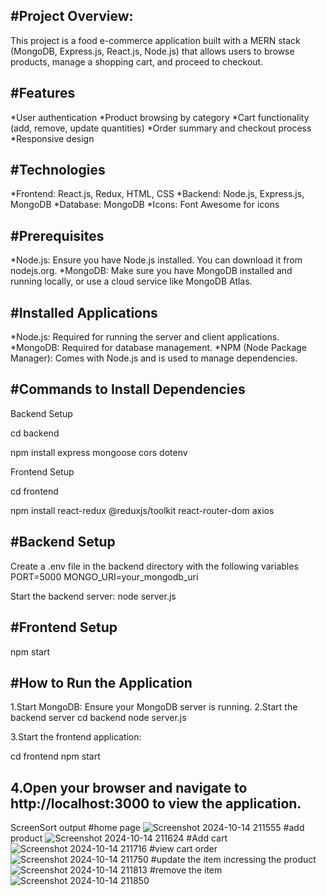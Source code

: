 #Project Overview:
----------------
This project is a food e-commerce application built with a MERN stack (MongoDB, Express.js, React.js, Node.js) that allows users to browse products, manage a shopping cart, and proceed to checkout.

#Features
----------------
*User authentication
*Product browsing by category
*Cart functionality (add, remove, update quantities)
*Order summary and checkout process
*Responsive design

#Technologies
--------------------
*Frontend: React.js, Redux, HTML, CSS
*Backend: Node.js, Express.js, MongoDB
*Database: MongoDB
*Icons: Font Awesome for icons

#Prerequisites
----------------------
*Node.js: Ensure you have Node.js installed. You can download it from nodejs.org.
*MongoDB: Make sure you have MongoDB installed and running locally, or use a cloud service like MongoDB Atlas.

#Installed Applications
---------------------------
*Node.js: Required for running the server and client applications.
*MongoDB: Required for database management.
*NPM (Node Package Manager): Comes with Node.js and is used to manage dependencies.

#Commands to Install Dependencies
-----------------------------
Backend Setup

cd backend

npm install express mongoose cors dotenv

Frontend Setup

cd frontend

npm install react-redux @reduxjs/toolkit react-router-dom axios

#Backend Setup
-------------------
Create a .env file in the backend directory with the following variables
PORT=5000
MONGO_URI=your_mongodb_uri

Start the backend server:
node server.js

#Frontend Setup
------------------------
npm start

#How to Run the Application
--------------------------
1.Start MongoDB: Ensure your MongoDB server is running.
2.Start the backend server
cd backend
node server.js

3.Start the frontend application:

cd frontend
npm start

4.Open your browser and navigate to http://localhost:3000 to view the application.
-------------------
ScreenSort output
#home page
![Screenshot 2024-10-14 211555](https://github.com/user-attachments/assets/08355da2-35c2-4fbe-a8bc-c1262abd68cc)
#add product
![Screenshot 2024-10-14 211624](https://github.com/user-attachments/assets/eb09bd10-31a0-49ab-b8cd-bcb25165256b)
#Add cart
![Screenshot 2024-10-14 211716](https://github.com/user-attachments/assets/b04afb07-efca-4e7f-bcbf-b4761ac50bd7)
#view cart order
![Screenshot 2024-10-14 211750](https://github.com/user-attachments/assets/0640298c-687f-4b55-881c-eaa8cecfc51e)
#update the item incressing the product
![Screenshot 2024-10-14 211813](https://github.com/user-attachments/assets/ff8ad5a0-f682-48e3-97d4-92d417831297)
#remove the item
![Screenshot 2024-10-14 211850](https://github.com/user-attachments/assets/fbe310bf-779c-46e6-a6a6-25e35483f66e)

